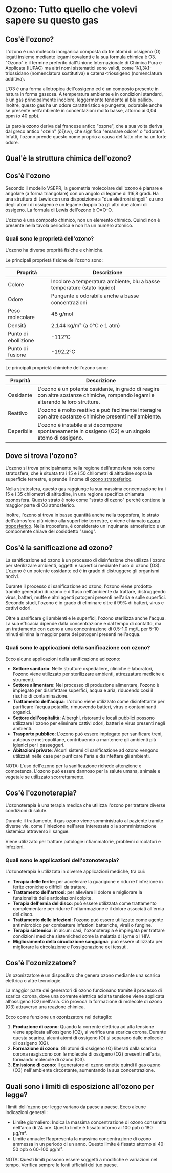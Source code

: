 # Ozono: Tutto quello che volevi sapere su questo gas

## Cos'è l'ozono?

L'ozono è una molecola inorganica composta da tre atomi di ossigeno (O) legati insieme mediante legami covalenti e la sua formula chimica è O3. "Ozono" è il termine preferito dall'Unione Internazionale di Chimica Pura e Applicata (IUPAC) ma altri nomi sistematici sono validi, come 1λ1,3λ1-triossidano (nomenclatura sostitutiva) e catena-triossigeno (nomenclatura additiva).

L'O3 è una forma allotropica dell'ossigeno ed è un composto presente in natura in forma gassosa. A temperatura ambiente e in condizioni standard, è un gas principalmente incolore, leggermente tendente al blu pallido. Inoltre, questo gas ha un odore caratteristico e pungente, odorabile anche se presente nell'ambiente in concentazioni molto basse, attorno ai 0,04 ppm (o 40 ppb).   

La parola ozono deriva dal francese antico "ozone", che a sua volta deriva dal greco antico "ozein" (ὄζειν), che significa "emanare odore" o "odorare". Infatti, l'ozono prende questo nome proprio a causa del fatto che ha un forte odore.

## Qual'è la struttura chimica dell'ozono?





## Cos'è l'ozono

Secondo il modello VSEPR, la geometria molecolare dell'ozono è planare e angolare (a forma triangolare) con un angolo di legame di 116,8 gradi. Ha una struttura di Lewis con una disposizione a "due elettroni singoli" su uno degli atomi di ossigeno e un legame doppio tra gli altri due atomi di ossigeno. La formula di Lewis dell'ozono è O=O-O.

L'ozono è una composto chimico, non un elemento chimico. Quindi non è presente nella tavola periodica e non ha un numero atomico.


### Quali sono le proprietà dell'ozono?

L'ozono ha diverse proprità fisiche e chimiche.

Le principali proprietà fisiche dell'ozono sono:

| Proprità | Descrizione |
| -------- | ------ | 
| Colore | Incolore a temperatura ambiente, blu a basse temperature (stato liquido) |
| Odore | Pungente e odorabile anche a basse concentrazioni |
| Peso molecolare | 48 g/mol |
| Densità | 2,144 kg/m³ (a 0°C e 1 atm) |
| Punto di ebollizione | -112°C |
| Punto di fusione | -192.2°C |

Le principali proprietà chimiche dell'ozono sono:

| Proprità | Descrizione |
| -------- | ------ | 
| Ossidante | L'ozono è un potente ossidante, in grado di reagire con altre sostanze chimiche, rompendo legami e alterando le loro strutture. | 
| Reattivo | L'ozono è molto reattivo e può facilmente interagire con altre sostanze chimiche presenti nell'ambiente. | 
| Deperibile | L'ozono è instabile e si decompone spontaneamente in ossigeno (O2) e un singolo atomo di ossigeno. | 


## Dove si trova l'ozono?

L'ozono si trova principalmente nella regione dell'atmosfera nota come stratosfera, che è situata tra i 15 e i 50 chilometri di altitudine sopra la superficie terrestre, e prende il nome di [ozono stratosferico](ozono/stratosferico.html). 

Nella stratosfera, questo gas raggiunge la sua massima concentrazione tra i 15 e i 35 chilometri di altitudine, in una regione specifica chiamata ozonosfera. Questo strato è noto come "strato di ozono" perché contiene la maggior parte di O3 atmosferico.

Inoltre, l'ozono si trova in basse quantità anche nella troposfera, lo strato dell'atmosfera più vicino alla superficie terrestre, e viene chiamato [ozono troposferico](ozono/troposferico.html). Nella troposfera, è considerato un inquinante atmosferico e un componente chiave del cosiddetto "smog". 

## Cos'è la sanificazione ad ozono?

La sanificazione ad ozono è un processo di disinfezione che utilizza l'ozono per sterilizzare ambienti, oggetti e superfici mediante l'uso di ozono (O3). L'ozono è un potente ossidante ed è in grado di distruggere gli organismi nocivi. 

Durante il processo di sanificazione ad ozono, l'ozono viene prodotto tramite generatori di ozono e diffuso nell'ambiente da trattare, distruggendo virus, batteri, muffe e altri agenti patogeni presenti nell'aria e sulle superfici. Secondo studi, l'ozono è in grado di eliminare oltre il 99% di batteri, virus e cattivi odori.

Oltre a sanificare gli ambienti e le superfici, l'ozono sterilizza anche l'acqua. La sua efficacia dipende dalla concentrazione e dal tempo di contatto, ma un trattamento con ozono a una concentrazione di 0.5-1.0 mg/L per 5-10 minuti elimina la maggior parte dei patogeni presenti nell'acqua.

### Quali sono le applicazioni della sanificazione con ozono?

Ecco alcune applicazioni della sanificazione ad ozono:

- **Settore sanitario**: Nelle strutture ospedaliere, cliniche e laboratori, l'ozono viene utilizzato per sterilizzare ambienti, attrezzature mediche e strumenti.
- **Settore alimentare**: Nel processo di produzione alimentare, l'ozono è impiegato per disinfettare superfici, acqua e aria, riducendo così il rischio di contaminazione.
- **Trattamento dell'acqua**: L'ozono viene utilizzato come disinfettante per purificare l'acqua potabile, rimuovendo batteri, virus e contaminanti organici.
- **Settore dell'ospitalità**: Alberghi, ristoranti e locali pubblici possono utilizzare l'ozono per eliminare cattivi odori, batteri e virus presenti negli ambienti.
- **Trasporto pubblico**: L'ozono può essere impiegato per sanificare treni, autobus e metropolitane, contribuendo a mantenere gli ambienti più igienici per i passeggeri.
- **Abitazioni private**: Alcuni sistemi di sanificazione ad ozono vengono utilizzati nelle case per purificare l'aria e disinfettare gli ambienti.

NOTA: L'uso dell'ozono per la sanificazione richede attenzione e competenza. L'ozono può essere dannoso per la salute umana, animale e vegetale se utilizzato scorrettamente.

## Cos'è l'ozonoterapia?

L'ozonoterapia è una terapia medica che utilizza l'ozono per trattare diverse condizioni di salute. 

Durante il trattamento, il gas ozono viene somministrato al paziente tramite diverse vie, come l'iniezione nell'area interessata o la somministrazione sistemica attraverso il sangue. 

Viene utilizzato per trattare patologie infiammatorie, problemi circolatori e infezioni. 

### Quali sono le applicazioni dell'ozonoterapia?

L'ozonoterapia è utilizzata in diverse applicazioni mediche, tra cui:

- **Terapia delle ferite**: per accelerare la guarigione e ridurre l'infezione in ferite croniche o difficili da trattare.
- **Trattamento dell'artrosi**: per alleviare il dolore e migliorare la funzionalità delle articolazioni colpite.
- **Terapia dell'ernia del disco**: può essere utilizzata come trattamento complementare per ridurre l'infiammazione e il dolore associati all'ernia del disco.
- **Trattamento delle infezioni**: l'ozono può essere utilizzato come agente antimicrobico per combattere infezioni batteriche, virali o fungine.
- **Terapia sistemica**: in alcuni casi, l'ozonoterapia è impiegata per trattare condizioni mediche sistemiched come la malattia di Lyme o l'HIV.
- **Miglioramento della circolazione sanguigna**: può essere utilizzata per migliorare la circolazione e l'ossigenazione dei tessuti.

## Cos'è l'ozonizzatore?

Un ozonizzatore è un dispositivo che genera ozono mediante una scarica elettrica o altre tecnologie.

La maggior parte dei generatori di ozono funzionano tramite il processo di scarica corona, dove una corrente elettrica ad alta tensione viene applicata all'ossigeno (O2) nell'aria. Ciò provoca la formazione di molecole di ozono (O3) attraverso una reazione chimica.

Ecco come funzione un ozonizzatore nel dettaglio:

1. **Produzione di ozono**: Quando la corrente elettrica ad alta tensione viene applicata all'ossigeno (O2), si verifica una scarica corona. Durante questa scarica, alcuni atomi di ossigeno (O) si separano dalle molecole di ossigeno (O2).
2. **Formazione di ozono**: Gli atomi di ossigeno (O) liberati dalla scarica corona reagiscono con le molecole di ossigeno (O2) presenti nell'aria, formando molecole di ozono (O3).
3. **Emissione di ozono**: Il generatore di ozono emette quindi il gas ozono (O3) nell'ambiente circostante, aumentando la sua concentrazione.

## Quali sono i limiti di esposizione all'ozono per legge?

I limiti dell'ozono per legge variano da paese a paese. Ecco alcune indicazioni generali:

- Limite giornaliero: Indica la massima concentrazione di ozono consentita nell'arco di 24 ore. Questo limite è fissato intorno ai 100 ppb o 180 μg/m³.
- Limite annuale: Rappresenta la massima concentrazione di ozono ammessa in un periodo di un anno. Questo limite è fissato attorno ai 40-50 ppb o 60-100 μg/m³.

NOTA: Questi limiti possono essere soggetti a modifiche e variazioni nel tempo. Verifica sempre le fonti ufficiali del tuo paese.